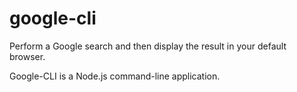 google-cli
==========

Perform a Google search and then display the result in your default browser.

Google-CLI is a Node.js command-line application.
